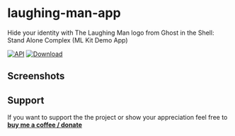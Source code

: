 # laughing-man-app
Hide your identity with The Laughing Man logo from Ghost in the Shell: Stand Alone Complex (ML Kit Demo App)

[![API](https://img.shields.io/badge/API-21%2B-brightgreen.svg?style=flat)](https://android-arsenal.com/api?level=21)
[![Download](https://img.shields.io/badge/Download-v.1.0.0-blue.svg)](https://github.com/lndmflngs/laughing-man-app/releases/latest)

## Screenshots

## Support
If you want to support the the project or show your appreciation feel free to **[buy me a coffee / donate](https://www.paypal.me/kekc1304/1)**
